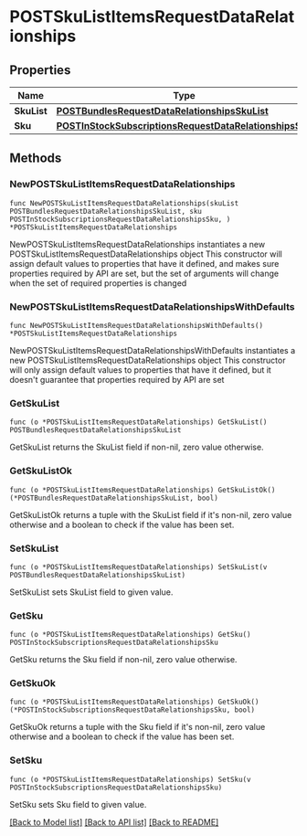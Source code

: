# POSTSkuListItemsRequestDataRelationships

## Properties

Name | Type | Description | Notes
------------ | ------------- | ------------- | -------------
**SkuList** | [**POSTBundlesRequestDataRelationshipsSkuList**](POSTBundlesRequestDataRelationshipsSkuList.md) |  | 
**Sku** | [**POSTInStockSubscriptionsRequestDataRelationshipsSku**](POSTInStockSubscriptionsRequestDataRelationshipsSku.md) |  | 

## Methods

### NewPOSTSkuListItemsRequestDataRelationships

`func NewPOSTSkuListItemsRequestDataRelationships(skuList POSTBundlesRequestDataRelationshipsSkuList, sku POSTInStockSubscriptionsRequestDataRelationshipsSku, ) *POSTSkuListItemsRequestDataRelationships`

NewPOSTSkuListItemsRequestDataRelationships instantiates a new POSTSkuListItemsRequestDataRelationships object
This constructor will assign default values to properties that have it defined,
and makes sure properties required by API are set, but the set of arguments
will change when the set of required properties is changed

### NewPOSTSkuListItemsRequestDataRelationshipsWithDefaults

`func NewPOSTSkuListItemsRequestDataRelationshipsWithDefaults() *POSTSkuListItemsRequestDataRelationships`

NewPOSTSkuListItemsRequestDataRelationshipsWithDefaults instantiates a new POSTSkuListItemsRequestDataRelationships object
This constructor will only assign default values to properties that have it defined,
but it doesn't guarantee that properties required by API are set

### GetSkuList

`func (o *POSTSkuListItemsRequestDataRelationships) GetSkuList() POSTBundlesRequestDataRelationshipsSkuList`

GetSkuList returns the SkuList field if non-nil, zero value otherwise.

### GetSkuListOk

`func (o *POSTSkuListItemsRequestDataRelationships) GetSkuListOk() (*POSTBundlesRequestDataRelationshipsSkuList, bool)`

GetSkuListOk returns a tuple with the SkuList field if it's non-nil, zero value otherwise
and a boolean to check if the value has been set.

### SetSkuList

`func (o *POSTSkuListItemsRequestDataRelationships) SetSkuList(v POSTBundlesRequestDataRelationshipsSkuList)`

SetSkuList sets SkuList field to given value.


### GetSku

`func (o *POSTSkuListItemsRequestDataRelationships) GetSku() POSTInStockSubscriptionsRequestDataRelationshipsSku`

GetSku returns the Sku field if non-nil, zero value otherwise.

### GetSkuOk

`func (o *POSTSkuListItemsRequestDataRelationships) GetSkuOk() (*POSTInStockSubscriptionsRequestDataRelationshipsSku, bool)`

GetSkuOk returns a tuple with the Sku field if it's non-nil, zero value otherwise
and a boolean to check if the value has been set.

### SetSku

`func (o *POSTSkuListItemsRequestDataRelationships) SetSku(v POSTInStockSubscriptionsRequestDataRelationshipsSku)`

SetSku sets Sku field to given value.



[[Back to Model list]](../README.md#documentation-for-models) [[Back to API list]](../README.md#documentation-for-api-endpoints) [[Back to README]](../README.md)


